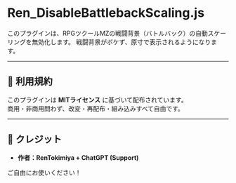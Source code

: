 # Ren_DisableBattlebackScaling.js

このプラグインは、RPGツクールMZの戦闘背景（バトルバック）の自動スケーリングを無効化します。
戦闘背景がボケず、原寸で表示されるようになります。

---

## 📜 利用規約

このプラグインは **MITライセンス** に基づいて配布されています。  
商用・非商用問わず、改変・再配布・組み込みすべて自由です。

---

## 👤 クレジット

- **作者：RenTokimiya + ChatGPT (Support)**

ご自由にお使いください！
